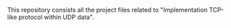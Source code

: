This repository consists all the project files related to "Implementation TCP-like protocol within UDP data". 
